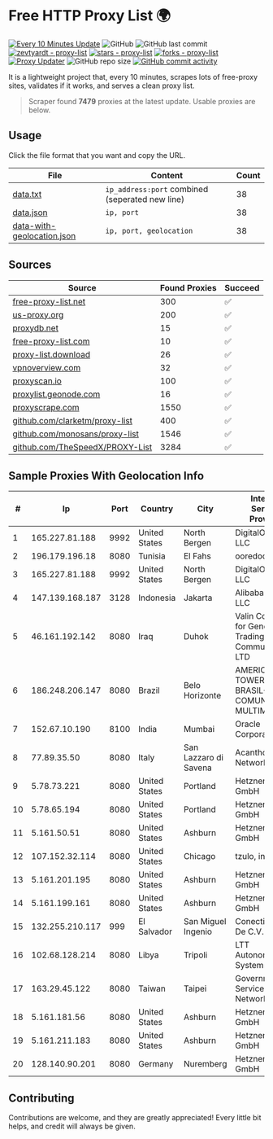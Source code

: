 
# Free HTTP Proxy List 🌍

[![Every 10 Minutes Update](https://github.com/mertguvencli/http-proxy-list/actions/workflows/main.yml/badge.svg?branch=main)](https://github.com/mertguvencli/http-proxy-list/actions/workflows/main.yml)
![GitHub](https://img.shields.io/github/license/mertguvencli/http-proxy-list)
![GitHub last commit](https://img.shields.io/github/last-commit/mertguvencli/http-proxy-list)
[![zevtyardt - proxy-list](https://img.shields.io/static/v1?label=zevtyardt&message=proxy-list&color=blue&logo=github)](https://github.com/zevtyardt/proxy-list "Go to GitHub repo")
[![stars - proxy-list](https://img.shields.io/github/stars/zevtyardt/proxy-list?style=social)](https://github.com/zevtyardt/proxy-list)
[![forks - proxy-list](https://img.shields.io/github/forks/zevtyardt/proxy-list?style=social)](https://github.com/zevtyardt/proxy-list)
[![Proxy Updater](https://github.com/zevtyardt/proxy-list/workflows/Proxy%20Updater/badge.svg)](https://github.com/zevtyardt/proxy-list/actions?query=workflow:"Proxy+Updater")
![GitHub repo size](https://img.shields.io/github/repo-size/zevtyardt/proxy-list)
[![GitHub commit activity](https://img.shields.io/github/commit-activity/m/zevtyardt/proxy-list?logo=commits)](https://github.com/zevtyardt/proxy-list/commits/main)

It is a lightweight project that, every 10 minutes, scrapes lots of free-proxy sites, validates if it works, and serves a clean proxy list.

> Scraper found **7479** proxies at the latest update. Usable proxies are below.

## Usage

Click the file format that you want and copy the URL.

|File|Content|Count|
|----|-------|-----|
|[data.txt](https://raw.githubusercontent.com/mertguvencli/http-proxy-list/main/proxy-list/data.txt)|`ip_address:port` combined (seperated new line)|38|
|[data.json](https://raw.githubusercontent.com/mertguvencli/http-proxy-list/main/proxy-list/data.json)|`ip, port`|38|
|[data-with-geolocation.json](https://raw.githubusercontent.com/mertguvencli/http-proxy-list/main/proxy-list/data-with-geolocation.json)|`ip, port, geolocation`|38|

## Sources

|Source|Found Proxies|Succeed|
|------|-------------|-------|
|[free-proxy-list.net](https://free-proxy-list.net)|300|✅|
|[us-proxy.org](https://www.us-proxy.org)|200|✅|
|[proxydb.net](http://proxydb.net)|15|✅|
|[free-proxy-list.com](https://free-proxy-list.com/?page=&port=&type%5B%5D=http&type%5B%5D=https&up_time=0&search=Search)|10|✅|
|[proxy-list.download](https://www.proxy-list.download/HTTP)|26|✅|
|[vpnoverview.com](https://vpnoverview.com/privacy/anonymous-browsing/free-proxy-servers)|32|✅|
|[proxyscan.io](https://www.proxyscan.io)|100|✅|
|[proxylist.geonode.com](https://proxylist.geonode.com/api/proxy-list?limit=300&page=1&sort_by=lastChecked&sort_type=desc&protocols=http,https)|16|✅|
|[proxyscrape.com](https://api.proxyscrape.com/v2/?request=displayproxies&protocol=http&timeout=10000&country=all&ssl=all&anonymity=all)|1550|✅|
|[github.com/clarketm/proxy-list](https://raw.githubusercontent.com/clarketm/proxy-list/master/proxy-list-raw.txt)|400|✅|
|[github.com/monosans/proxy-list](https://raw.githubusercontent.com/monosans/proxy-list/main/proxies/http.txt)|1546|✅|
|[github.com/TheSpeedX/PROXY-List](https://raw.githubusercontent.com/TheSpeedX/PROXY-List/master/http.txt)|3284|✅|


## Sample Proxies With Geolocation Info

|#|Ip|Port|Country|City|Internet Service Provider|
|-|--|----|-------|----|-------------------------|
|1|165.227.81.188|9992|United States|North Bergen|DigitalOcean, LLC|
|2|196.179.196.18|8080|Tunisia|El Fahs|ooredoo TN|
|3|165.227.81.188|9992|United States|North Bergen|DigitalOcean, LLC|
|4|147.139.168.187|3128|Indonesia|Jakarta|Alibaba.com LLC|
|5|46.161.192.142|8080|Iraq|Duhok|Valin Company for General Trading and Communication LTD|
|6|186.248.206.147|8080|Brazil|Belo Horizonte|AMERICAN TOWER DO BRASIL-COMUNICAÇÂO MULTIMÍDIA LT|
|7|152.67.10.190|8100|India|Mumbai|Oracle Corporation|
|8|77.89.35.50|8080|Italy|San Lazzaro di Savena|Acantho Network|
|9|5.78.73.221|8080|United States|Portland|Hetzner Online GmbH|
|10|5.78.65.194|8080|United States|Portland|Hetzner Online GmbH|
|11|5.161.50.51|8080|United States|Ashburn|Hetzner Online GmbH|
|12|107.152.32.114|8080|United States|Chicago|tzulo, inc.|
|13|5.161.201.195|8080|United States|Ashburn|Hetzner Online GmbH|
|14|5.161.199.161|8080|United States|Ashburn|Hetzner Online GmbH|
|15|132.255.210.117|999|El Salvador|San Miguel Ingenio|Conective S.a. De C.V.|
|16|102.68.128.214|8080|Libya|Tripoli|LTT Autonomous System|
|17|163.29.45.122|8080|Taiwan|Taipei|Government Service Network|
|18|5.161.181.56|8080|United States|Ashburn|Hetzner Online GmbH|
|19|5.161.211.183|8080|United States|Ashburn|Hetzner Online GmbH|
|20|128.140.90.201|8080|Germany|Nuremberg|Hetzner Online GmbH|



## Contributing

Contributions are welcome, and they are greatly appreciated! Every
little bit helps, and credit will always be given.

